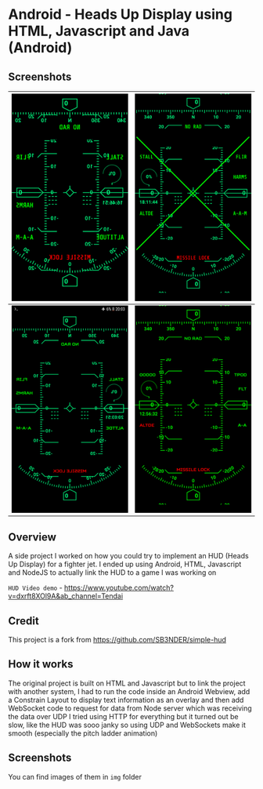 # Android - Heads Up Display using HTML, Javascript and Java (Android)

## Screenshots
| ![Screenshot 1](img/1.png) | ![Screenshot 2](img/2.png) |
|---------------------------------------|---------------------------------------|
| ![Screenshot 3](img/3.png) | ![Screenshot 4](img/4.png) |

## Overview

A side project I worked on how you could try to implement an HUD (Heads Up Display) for a fighter jet.
I ended up using Android, HTML, Javascript and NodeJS to actually link the HUD to a game I was working on

`HUD Video demo` - https://www.youtube.com/watch?v=dxrft8XOl9A&ab_channel=Tendai

## Credit
This project is a fork from https://github.com/SB3NDER/simple-hud

## How it works
The original project is built on HTML and Javascript but to link the project with another system, I had to run the code inside an Android Webview, add a Constrain Layout to display text information as an overlay and then add WebSocket code to request for data from Node server which was receiving the data over UDP
I tried using HTTP for everything but it turned out be slow, like the HUD was sooo janky so using UDP and WebSockets make it smooth (especially the pitch ladder animation)

## Screenshots
You can find images of them in `img` folder
